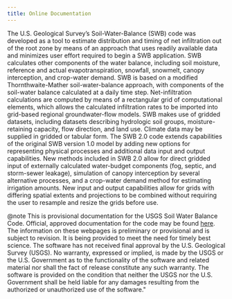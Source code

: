 ```yaml
---
title: Online Documentation
---
```


<style>
table {
width: 100%;
}
table,th,td {
border: 1px solid black;
border-collapse: collapse;
}
th, td {
padding: 5px;
}
th {
text-align: center;
}
</style>

The U.S. Geological Survey’s Soil-Water-Balance (SWB) code was developed as a tool to estimate distribution and timing of net infiltration out of the root zone by means of an approach that uses readily available data and minimizes user effort required to begin a SWB application. SWB calculates other components of the water balance, including soil moisture, reference and actual evapotranspiration, snowfall, snowmelt, canopy interception, and crop-water demand. SWB is based on a modified Thornthwaite-Mather soil-water-balance approach, with components of the soil-water balance calculated at a daily time step. Net-infiltration calculations are computed by means of a rectangular grid of computational elements, which allows the calculated infiltration rates to be imported into grid-based regional groundwater-flow models. SWB makes use of gridded datasets, including datasets describing hydrologic soil groups, moisture-retaining capacity, flow direction, and land use. Climate data may be supplied in gridded or tabular form. The SWB 2.0 code extends capabilities of the original SWB version 1.0 model by adding new options for representing physical processes and additional data input and output capabilities. New methods included in SWB 2.0 allow for direct gridded input of externally calculated water-budget components (fog, septic, and storm-sewer leakage), simulation of canopy interception by several alternative processes, and a crop-water demand method for estimating irrigation amounts. New input and output capabilities allow for grids with differing spatial extents and projections to be combined without requiring the user to resample and resize the grids before use.

@note
This is provisional documentation for the USGS Soil Water Balance Code. Official, approved documentation for the code may be found [here](https://pubs.er.usgs.gov/publication/tm6A59). The information on these webpages is preliminary or provisional and is subject to revision. It is being provided to meet the need for timely best science. The software has not received final approval by the U.S. Geological Survey (USGS). No warranty, expressed or implied, is made by the USGS or the U.S. Government as to the functionality of the software and related material nor shall the fact of release constitute any such warranty. The software is provided on the condition that neither the USGS nor the U.S. Government shall be held liable for any damages resulting from the authorized or unauthorized use of the software."
